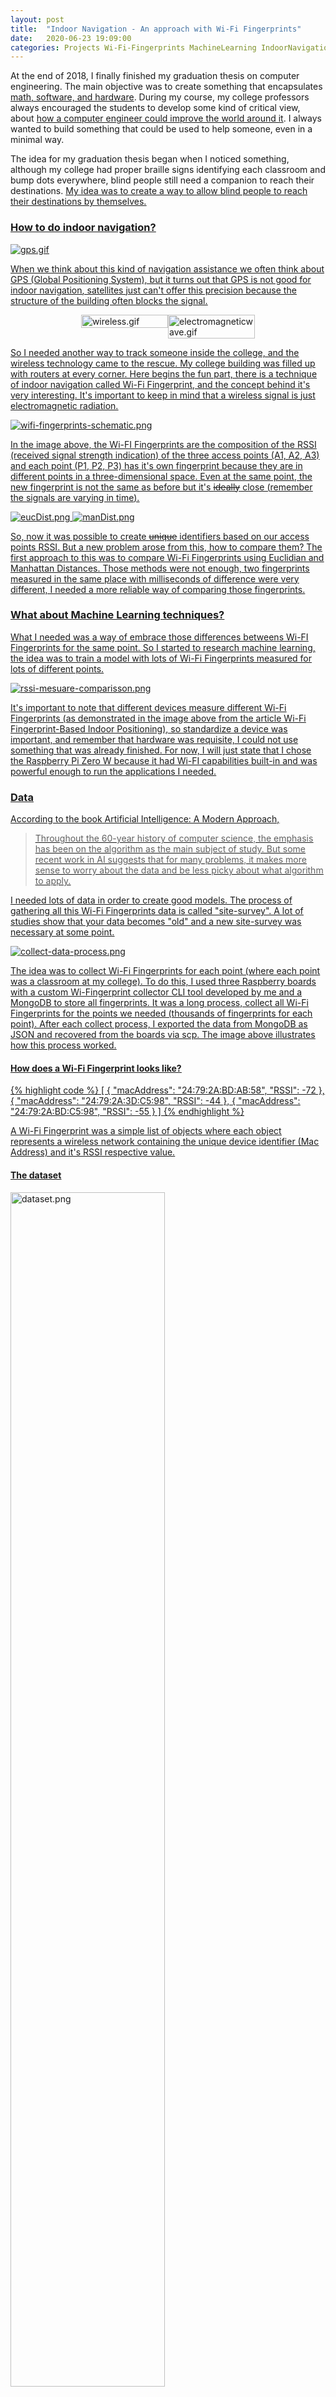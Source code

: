 ```yaml
---
layout: post
title:  "Indoor Navigation - An approach with Wi-Fi Fingerprints"
date:   2020-06-23 19:09:00
categories: Projects Wi-Fi-Fingerprints MachineLearning IndoorNavigation
---
```


At the end of 2018, I finally finished my graduation thesis on computer engineering. The main objective was to create something that encapsulates <u>math, software, and hardware</u>. During my course, my college professors always encouraged the students to develop some kind of critical view, about <u>how a computer engineer could improve the world around it</u>. I always wanted to build something that could be used to help someone, even in a minimal way.

The idea for my graduation thesis began when I noticed something, although my college had proper braille signs identifying each classroom and bump dots everywhere, blind people still need a companion to reach their destinations. <u>My idea was to create a way to allow blind people to reach their destinations by themselves<u>.

<h3>How to do indoor navigation?</h3>

<img src="{{'/assets/images/posts/2020-06-23-wifi-fingerprints-with-machine-learning/gps.gif' | relative_url}}" alt="gps.gif">

When we think about this kind of navigation assistance we often think about GPS (Global Positioning System), but it turns out that <u>GPS is not good for indoor navigation</u>, satellites just can't offer this precision because the structure of the building often blocks the signal.

<div style="content: '';clear: both;display: table; margin-left: auto; margin-right: auto;">
  <div style="float:left; width: 50%;">
    <img src="{{'/assets/images/posts/2020-06-23-wifi-fingerprints-with-machine-learning/wireless.gif' | relative_url}}" alt="wireless.gif" style="width:100%">
  </div>
  <div style="float:left; width: 50%;">
    <img src="{{'/assets/images/posts/2020-06-23-wifi-fingerprints-with-machine-learning/electromagneticwave.gif' | relative_url}}" alt="electromagneticwave.gif" style="width:100%">
  </div>
</div>

So I needed another way to track someone inside the college, and the wireless technology came to the rescue. My college building was filled up with routers at every corner. Here begins the fun part, there is a technique of indoor navigation called Wi-Fi Fingerprint, and the concept behind it's very interesting. It's important to keep in mind that a wireless signal is just electromagnetic radiation.

<img src="{{'/assets/images/posts/2020-06-23-wifi-fingerprints-with-machine-learning/wifi-fingerprints-schematic.png' | relative_url}}" alt="wifi-fingerprints-schematic.png">

In the image above, the Wi-FI Fingerprints are the composition of the RSSI (received signal strength indication) of the three access points (A1, A2, A3) and each point (P1, P2, P3) has it's own fingerprint because they are in different points in a three-dimensional space. Even at the same point, the new fingerprint is not the same as before but it's <s>ideally</s> close (<u>remember the signals are varying in time</u>).

<img src="{{'/assets/images/posts/2020-06-23-wifi-fingerprints-with-machine-learning/eucDist.png' | relative_url}}" alt="eucDist.png">

<img src="{{'/assets/images/posts/2020-06-23-wifi-fingerprints-with-machine-learning/manDist.png' | relative_url}}" alt="manDist.png">

So, now it was possible to create <s>unique</s> identifiers based on our access points RSSI. But a new problem arose from this, how to compare them? The first approach to this was to compare Wi-Fi Fingerprints using Euclidian and Manhattan Distances. Those methods were not enough, two fingerprints measured in the same place with milliseconds of difference were very different, I needed a more reliable way of comparing those fingerprints.


<h3>What about Machine Learning techniques?</h3>

What I needed was a way of embrace those differences betweens Wi-FI Fingerprints for the same point. So I started to research machine learning, the idea was to train a model with lots of Wi-Fi Fingerprints measured for lots of different points.

<img src="{{'/assets/images/posts/2020-06-23-wifi-fingerprints-with-machine-learning/rssi-mesuare-comparisson.png' | relative_url}}" alt="rssi-mesuare-comparisson.png">

It's important to note that different devices measure different Wi-Fi Fingerprints (as demonstrated in the image above from the article Wi-Fi Fingerprint-Based Indoor Positioning), so standardize a device was important, and remember that hardware was requisite, I could not use something that was already finished. For now, I will just state that I chose the Raspberry Pi Zero W because it had Wi-FI capabilities built-in and was powerful enough to run the applications I needed.

<h3>Data</h3>

<p>According to the book Artificial Intelligence: A Modern Approach,
    <blockquote cite="Artificial Intelligence: A Modern Approach book">
    Throughout the 60-year history of computer science, the emphasis has been on the algorithm as the main subject of study. But some recent work in AI suggests that for many problems, it makes more sense to worry about the data and be less picky about what algorithm to apply.
    </blockquote>
</p>

I needed lots of data in order to create good models. <u>The process of gathering all this Wi-Fi Fingerprints data is called "site-survey"</u>. A lot of studies show that your data becomes "old" and a new site-survey was necessary at some point.

<img src="{{'/assets/images/posts/2020-06-23-wifi-fingerprints-with-machine-learning/collect-data-process.png' | relative_url}}" alt="collect-data-process.png">

The idea was to collect Wi-Fi Fingerprints for each point (where each point was a classroom at my college). To do this, I used three Raspberry boards with a custom Wi-Fingerprint collector CLI tool developed by me and a MongoDB to store all fingerprints. It was a long process, collect all Wi-Fi Fingerprints for the points we needed (thousands of fingerprints for each point). After each collect process, I exported the data from MongoDB as JSON and recovered from the boards via scp. The image above illustrates how this process worked.

<h4>How does a Wi-Fi Fingerprint looks like?</h4>

{% highlight code %}
[
  {
    "macAddress": "24:79:2A:BD:AB:58",
    "RSSI": -72
  },
  {
    "macAddress": "24:79:2A:3D:C5:98",
    "RSSI": -44
  },
  {
    "macAddress": "24:79:2A:BD:C5:98",
    "RSSI": -55
  }
]
{% endhighlight %}

A Wi-Fi Fingerprint was a simple list of objects where each object represents a wireless network containing the unique device identifier (Mac Address) and it's RSSI respective value.

<h4>The dataset</h4>

<img src="{{'/assets/images/posts/2020-06-23-wifi-fingerprints-with-machine-learning/dataset.png' | relative_url}}" alt="dataset.png" style="margin-left: auto; margin-right: auto; width: 70%;">

The image above shows the final result, and how much Wi-Fi Fingerprints I initially collected for each point. This dataset was used to train the machine learning models.

<h3>The machine learning model</h3>

Three key concepts are needed to be understood here. I will not enter into details about what models I did use or how to use them, but there are great books that could teach you. Doing this would take another extensive post.

<ul>
  <li>Classification</li>
  <li>Binary classification</li>
  <li>Multiclass classification</li>
</ul>

<h4>Classification</h4>

Classification is a model of supervised learning. In this model, the objective is to identify a class (also named as a label) based on input data. If you think about it, this is exactly what we want, to determine which point we are based on a Wi-Fi Fingerprint. Classification is divided into two groups, Binary classification, and Multiclass classification.

<h4>Binary Classification</h4>

In Binary Classification we have two classes, a positive and a negative class. We can return to our Wi-Fi Fingerprint problem, with the Binary Classification we can say if a fingerprint belongs to a point.

<h4>Multiclass Classification</h4>

<img src="{{'/assets/images/posts/2020-06-23-wifi-fingerprints-with-machine-learning/multiclass-classification.png' | relative_url}}" alt="multiclass-classification.png" style="display: block; margin-left: auto; margin-right: auto; width: 70%;">

Binary Classification is excellent to determine if a Wi-Fi Fingerprint belongs to a point (class). But our real problem is that we have lots of different classrooms (also known as points and also known as classes) at the college. There are lots of ways to implement a Multiclass Classification but one famous way is using the "One vs. All" technique. In this method, a set of binary classifiers are created (one for each class) and the input data is executed through all those classifiers, the classification that responds with the best confidence is chosen as the right one.

A Multiclass Classification was exactly what I needed. Given input data (also known as Wi-Fi Fingerprint) my model would respond to me what is the most likely class (or point/classroom at college I was on).

<h3>The hardware prototype</h3>

<h4>Schematics</h4>

<img src="{{'/assets/images/posts/2020-06-23-wifi-fingerprints-with-machine-learning/hardware-schematics.png' | relative_url}}" alt="hardware-schematics.png" style="margin-left: auto; margin-right: auto; width: 40%;">

From the schematics drawings above a 3D version was made an then I used a 3D printer.

<h4>The prototype</h4>

<img src="{{'/assets/images/posts/2020-06-23-wifi-fingerprints-with-machine-learning/hardware-final-product.png' | relative_url}}" alt="hardware-final-product.png">

The main idea was built something very easy to use, you just need to plug your headphones to start using it.

<h3>How we define a route between the current position and the destination</h3>

<img src="{{'/assets/images/posts/2020-06-23-wifi-fingerprints-with-machine-learning/college-map.png' | relative_url}}" alt="college-map.png">

The image above is a photo of the college map. This photo shows all classrooms (in codes like "A120") and how they are connected. At this point, I had the almost all info I needed to build my map, the questions were, how to structure this data to be used by software?

<h4>Graphs</h4>

<img src="{{'/assets/images/posts/2020-06-23-wifi-fingerprints-with-machine-learning/graphs.png' | relative_url}}" alt="graphs.png">

Graphs are a way to structure our data, here the important part is the relationship between our data. The image above is a graph representation of the classrooms I considered for my proof of concept. If we think about going from point A to point B, there is no way to reach the destination without pass by all points in between (unless you teleport yourself). This was kind of what I needed to inform users about their next step towards their destination. The good part is that Graph theory it's something very established, there are a lot of algorithms developed to perform a search inside a graph no matter the size.

<h3>How the navigation works</h3>

The idea was to build a portable device using the Raspberry Pi board. This device could be used by someone who is blind via an audio interface.

The steps are described bellow:

<ul>
  <li>User chooses a classroom as destination</li>
  <li>The device captures the Wi-FI Fingerprint for the current position</li>
  <li>The device calculates a route between the current classroom and the destination classroom</li>
  <li>The device gives an intruction to the user via audio</li>
  <li>The device starts a process of verifying the current Wi-Fi Fingerprint in order to give to the user the next instruction</li>
</ul>

<h3>The project itself</h3>

<img src="{{'/assets/images/posts/2020-06-23-wifi-fingerprints-with-machine-learning/wi-fi fingerprints schematic.png' | relative_url}}" alt="wi-fi fingerprints schematic.png">

I had never used Machine Learning for anything before and had a pretty short schedule to finish my project. So I started with Python and it's library Sklearn. At some point, I encountered problems in executing a Sklearn model trained in a powerful machine in a Raspberry. And it's also important to remember that even if I were able to execute it, a Raspberry Pi has very limited resources. So I went for a model where the devices were constantly consulting an external REST API via HTTP. The image above it's a schematic representing the devices and the REST API.

<h3>Final considerations</h3>

This was by far the most ambitious project I ever did by myself. The amount of search I did in areas that I had never seen before was huge. But looking back was worthy because it was the first time I experienced some problems like the need for a data pipeline. I was working with 3 Raspberry boards saving data collected as JSON. I needed to merge all this data and convert it into a tabular format to train my machine learning models. Only the site-survey process took a very long time, but <u>I was able to collect 258.369 Wi-Fi Fingerprints in total</u> (not all were used in the dataset because I limited the classrooms).

The project was an academic success although it had flaws like I wasn't able to separate the college access points apart from other wireless devices from people at college passing by (I realized after that there were ways of doing that). The algorithm responsible for guiding the user could be improved a lot.

The idea was to show some of the work I did, and I hope it could be a starting point for others. You can find my GitHub repository for this project <a href="https://github.com/HenriqueLBorges/WI-FI-Fingerprints-with-Machine-Learning">here</a>, there you can find even Amazon S3 links where I uploaded all my data. You can also find my thesis <a href="{{'/assets/files/pdfs/Produto v7.2 - final.pdf' | relative_url}}">here</a> (it's in Brazilian Portuguese) where I describe in detail what was done in each part and also list every article or book used for research.

Hope you enjoy ;)